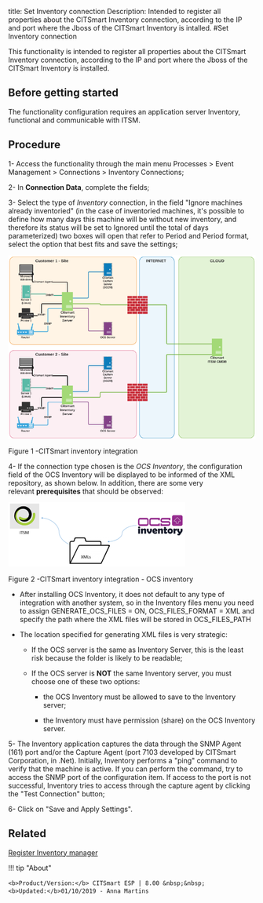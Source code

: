 title: Set Inventory connection
Description: Intended to register all properties about the CITSmart Inventory connection, according to the IP and port where the Jboss of the CITSmart Inventory is intalled.
#Set Inventory connection

This functionality is intended to register all properties about the CITSmart
Inventory connection, according to the IP and port where the Jboss of the
CITSmart Inventory is installed.

Before getting started
--------------------------

The functionality configuration requires an application server Inventory,
functional and communicable with ITSM.

Procedure
-------------

1-  Access the functionality through the main menu Processes \> Event Management
    \> Connections \> Inventory Connections;

2-  In **Connection Data**, complete the fields;

3-  Select the type of *Inventory* connection, in the field "Ignore machines
    already inventoried" (in the case of inventoried machines, it's possible to
    define how many days this machine will be without new inventory, and
    therefore its status will be set to Ignored until the total of days
    parameterized) two boxes will open that refer to Period and Period format,
    select the option that best fits and save the settings;

![inventory integration](images/inventory-connection-one.png)

 Figure 1 -CITSmart inventory integration

4-  If the connection type chosen is the *OCS Inventory*, the configuration
    field of the OCS Inventory will be displayed to be informed of the XML
    repository, as shown below. In addition, there are some very
    relevant **prerequisites** that should be observed:

![inventory integration](images/inventory-connection-two.png)

 Figure 2 -CITSmart inventory integration - OCS inventory

   + After installing OCS Inventory, it does not default to any type of
     integration with another system, so in the Inventory files menu you need to
     assign GENERATE_OCS_FILES = ON, OCS_FILES_FORMAT = XML and specify the path
     where the XML files will be stored in OCS_FILES_PATH

   + The location specified for generating XML files is very strategic:

      + If the OCS server is the same as Inventory Server, this is the least
        risk because the folder is likely to be readable;

      + If the OCS server is **NOT** the same Inventory server, you must choose
        one of these two options:

           + the OCS Inventory must be allowed to save to the Inventory server;

           + the Inventory must have permission (share) on the OCS Inventory
             server.

5-  The Inventory application captures the data through the SNMP Agent (161)
    port and/or the Capture Agent (port 7103 developed by CITSmart Corporation,
    in .Net). Initially, Inventory performs a "ping" command to verify that the
    machine is active. If you can perform the command, try to access the SNMP
    port of the configuration item. If access to the port is not successful,
    Inventory tries to access through the capture agent by clicking the "Test
    Connection" button;

6-  Click on "Save and Apply Settings".

Related
-------

[Register Inventory manager](https://docs-dev.citsmart.com/en/site/citsmart-esp-8/5-processes/event/configuration/register.inventory.manager.html)



!!! tip "About"

    <b>Product/Version:</b> CITSmart ESP | 8.00 &nbsp;&nbsp;
    <b>Updated:</b>01/10/2019 - Anna Martins
